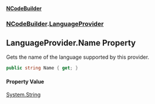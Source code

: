 #### [NCodeBuilder](./index.md 'index')
### [NCodeBuilder](./NCodeBuilder.md 'NCodeBuilder').[LanguageProvider](./NCodeBuilder-LanguageProvider.md 'NCodeBuilder.LanguageProvider')
## LanguageProvider.Name Property
Gets the name of the language supported by this provider.  
```csharp
public string Name { get; }
```
#### Property Value
[System.String](https://docs.microsoft.com/en-us/dotnet/api/System.String 'System.String')  
